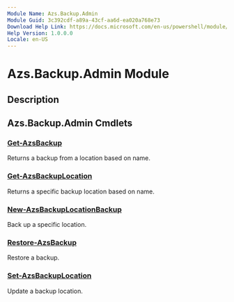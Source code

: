 ```yaml
---
Module Name: Azs.Backup.Admin
Module Guid: 3c392cdf-a89a-43cf-aa6d-ea020a768e73
Download Help Link: https://docs.microsoft.com/en-us/powershell/module/azs.backup.admin
Help Version: 1.0.0.0
Locale: en-US
---
```


# Azs.Backup.Admin Module
## Description


## Azs.Backup.Admin Cmdlets
### [Get-AzsBackup](Get-AzsBackup.md)
Returns a backup from a location based on name.

### [Get-AzsBackupLocation](Get-AzsBackupLocation.md)
Returns a specific backup location based on name.

### [New-AzsBackupLocationBackup](New-AzsBackupLocationBackup.md)
Back up a specific location.

### [Restore-AzsBackup](Restore-AzsBackup.md)
Restore a backup.

### [Set-AzsBackupLocation](Set-AzsBackupLocation.md)
Update a backup location.

